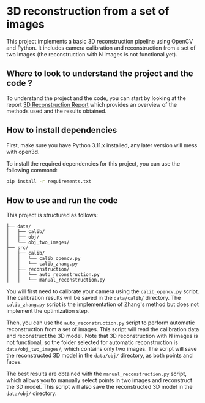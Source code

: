 # 3D reconstruction from a set of images

This project implements a basic 3D reconstruction pipeline using OpenCV and Python. It includes camera calibration and reconstruction from a set of two images (the reconstruction with N images is not functional yet).

## Where to look to understand the project and the code ?

To understand the project and the code, you can start by looking at the report [3D Reconstruction Report](report/cr.pdf) which provides an overview of the methods used and the results obtained.

## How to install dependencies

First, make sure you have Python 3.11.x installed, any later version will mess with open3d.

To install the required dependencies for this project, you can use the following command:

```bash
pip install -r requirements.txt
```

## How to use and run the code

This project is structured as follows:

```
├── data/
│   ├── calib/
│   ├── obj/
│   └── obj_two_images/
├── src/
│   ├── calib/
│   │   └── calib_opencv.py
│   │   └── calib_zhang.py
│   ├── reconstruction/
│   │   └── auto_reconstruction.py
│   │   └── manual_reconstruction.py
```

You will first need to calibrate your camera using the `calib_opencv.py` script. The calibration results will be saved in the `data/calib/` directory. The `calib_zhang.py` script is the implementation of Zhang's method but does not implement the optimization step.

Then, you can use the `auto_reconstruction.py` script to perform automatic reconstruction from a set of images. This script will read the calibration data and reconstruct the 3D model. Note that 3D reconstruction with N images is not functional, so the folder selected for automatic reconstruction is `data/obj_two_images/`, which contains only two images. The script will save the reconstructed 3D model in the `data/obj/` directory, as both points and faces.

The best results are obtained with the `manual_reconstruction.py` script, which allows you to manually select points in two images and reconstruct the 3D model. This script will also save the reconstructed 3D model in the `data/obj/` directory.